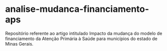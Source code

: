 # analise-mudanca-financiamento-aps
Repositório referente ao artigo intitulado Impacto da mudança do modelo de financiamento da Atenção Primária à Saúde para municípios do estado de Minas Gerais.
